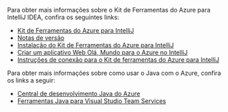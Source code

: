 Para obter mais informações sobre o Kit de Ferramentas do Azure para IntelliJ IDEA, confira os seguintes links: 

* [Kit de Ferramentas do Azure para IntelliJ](../intellij/azure-toolkit-for-intellij.md) 
* [Notas de versão](https://github.com/Microsoft/azure-tools-for-java/releases) 
* [Instalação do Kit de Ferramentas do Azure para IntelliJ](../intellij/azure-toolkit-for-intellij-installation.md) 
* [Criar um aplicativo Web Olá, Mundo para o Azure no IntelliJ](../intellij/azure-toolkit-for-intellij-create-hello-world-web-app.md) 
* [Instruções de conexão para o Kit de ferramentas do Azure para IntelliJ](../intellij/azure-toolkit-for-intellij-sign-in-instructions.md) 

Para obter mais informações sobre como usar o Java com o Azure, confira os links a seguir: 

* [Central de desenvolvimento Java do Azure](https://azure.microsoft.com/develop/java/) 
* [Ferramentas Java para Visual Studio Team Services](https://java.visualstudio.com/) 
<!-- TODO: Add URLs for Java in VSCode here --> 
